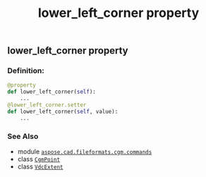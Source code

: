 ﻿---
title: lower_left_corner property
second_title: Aspose.CAD for Python via .NET API References
description: 
type: docs
weight: 80
url: /python-net/aspose.cad.fileformats.cgm.commands/vdcextent/lower_left_corner/
is_root: false
---

## lower_left_corner property

### Definition:
```python
@property
def lower_left_corner(self):
    ...
@lower_left_corner.setter
def lower_left_corner(self, value):
    ...
```

### See Also
* module [`aspose.cad.fileformats.cgm.commands`](../../)
* class [`CgmPoint`](/cad/python-net/aspose.cad.fileformats.cgm.classes/cgmpoint)
* class [`VdcExtent`](/cad/python-net/aspose.cad.fileformats.cgm.commands/vdcextent)
